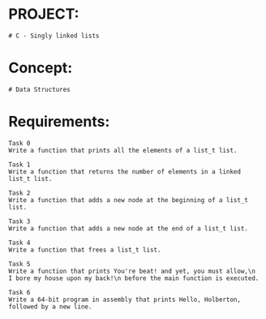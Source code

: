 # PROJECT:
	# C - Singly linked lists

# Concept:
	# Data Structures

# Requirements:
	Task 0
	Write a function that prints all the elements of a list_t list.

	Task 1
	Write a function that returns the number of elements in a linked list_t list.

	Task 2
	Write a function that adds a new node at the beginning of a list_t list.

	Task 3
	Write a function that adds a new node at the end of a list_t list.

	Task 4
	Write a function that frees a list_t list.

	Task 5
	Write a function that prints You're beat! and yet, you must allow,\n
	I bore my house upon my back!\n before the main function is executed.

	Task 6
	Write a 64-bit program in assembly that prints Hello, Holberton,
	followed by a new line.
